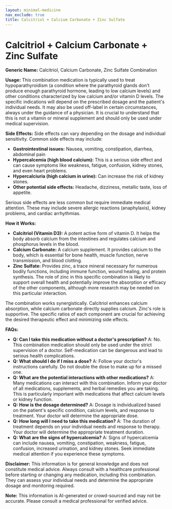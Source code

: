 ```yaml
---
layout: minimal-medicine
nav_exclude: true
title: Calcitriol + Calcium Carbonate + Zinc Sulfate
---
```


# Calcitriol + Calcium Carbonate + Zinc Sulfate

**Generic Name:** Calcitriol, Calcium Carbonate, Zinc Sulfate Combination

**Usage:** This combination medication is typically used to treat hypoparathyroidism (a condition where the parathyroid glands don't produce enough parathyroid hormone, leading to low calcium levels) and other conditions characterized by low calcium and/or vitamin D levels.  The specific indications will depend on the prescribed dosage and the patient's individual needs.  It may also be used off-label in certain circumstances,  always under the guidance of a physician.  It is crucial to understand that this is not a vitamin or mineral supplement and should only be used under medical supervision.

**Side Effects:**  Side effects can vary depending on the dosage and individual sensitivity. Common side effects may include:

* **Gastrointestinal issues:** Nausea, vomiting, constipation, diarrhea, abdominal pain
* **Hypercalcemia (high blood calcium):**  This is a serious side effect and can cause symptoms like weakness, fatigue, confusion, kidney stones, and even heart problems.
* **Hypercalciuria (high calcium in urine):**  Can increase the risk of kidney stones.
* **Other potential side effects:**  Headache, dizziness, metallic taste, loss of appetite.

Serious side effects are less common but require immediate medical attention.  These may include severe allergic reactions (anaphylaxis), kidney problems, and cardiac arrhythmias.


**How it Works:**

* **Calcitriol (Vitamin D3):**  A potent active form of vitamin D. It helps the body absorb calcium from the intestines and regulates calcium and phosphorus levels in the blood.
* **Calcium Carbonate:**  A calcium supplement. It provides calcium to the body, which is essential for bone health, muscle function, nerve transmission, and blood clotting.
* **Zinc Sulfate:**  Provides zinc, a trace mineral necessary for numerous bodily functions, including immune function, wound healing, and protein synthesis.  The role of zinc in this specific combination is likely to support overall health and potentially improve the absorption or efficacy of the other components, although more research may be needed on this particular interaction.


The combination works synergistically. Calcitriol enhances calcium absorption, while calcium carbonate directly supplies calcium. Zinc's role is supportive.  The specific ratios of each component are crucial for achieving the desired therapeutic effect and minimizing side effects.


**FAQs:**

* **Q: Can I take this medication without a doctor's prescription?**  A: No. This combination medication should only be used under the strict supervision of a doctor.  Self-medication can be dangerous and lead to serious health complications.
* **Q: What should I do if I miss a dose?** A:  Follow your doctor's instructions carefully.  Do not double the dose to make up for a missed one.
* **Q: What are the potential interactions with other medications?** A:  Many medications can interact with this combination.  Inform your doctor of all medications, supplements, and herbal remedies you are taking.  This is particularly important with medications that affect calcium levels or kidney function.
* **Q: How is the dosage determined?** A: Dosage is individualized based on the patient's specific condition, calcium levels, and response to treatment.  Your doctor will determine the appropriate dose.
* **Q:  How long will I need to take this medication?** A:  The duration of treatment depends on your individual needs and response to therapy.  Your doctor will determine the appropriate treatment duration.
* **Q:  What are the signs of hypercalcemia?** A:  Signs of hypercalcemia can include nausea, vomiting, constipation, weakness, fatigue, confusion, increased urination, and kidney stones.  Seek immediate medical attention if you experience these symptoms.


**Disclaimer:** This information is for general knowledge and does not constitute medical advice. Always consult with a healthcare professional before starting or changing any medication, including this combination.  They can assess your individual needs and determine the appropriate dosage and monitoring required.


**Note:** This information is AI-generated or crowd-sourced and may not be accurate. Please consult a medical professional for verified advice.
